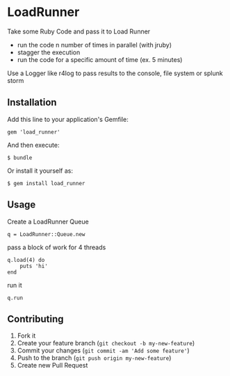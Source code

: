 # LoadRunner

Take some Ruby Code and pass it to Load Runner
 * run the code n number of times in parallel (with jruby)
 * stagger the execution
 * run the code for a specific amount of time (ex. 5 minutes)

Use a Logger like r4log to pass results to the console, file system or splunk storm

## Installation

Add this line to your application's Gemfile:

    gem 'load_runner'

And then execute:

    $ bundle

Or install it yourself as:

    $ gem install load_runner

## Usage

Create a LoadRunner Queue

    q = LoadRunner::Queue.new

pass a block of work for 4 threads
    
    q.load(4) do 
    	puts 'hi'
    end

run it

	q.run


## Contributing

1. Fork it
2. Create your feature branch (`git checkout -b my-new-feature`)
3. Commit your changes (`git commit -am 'Add some feature'`)
4. Push to the branch (`git push origin my-new-feature`)
5. Create new Pull Request
